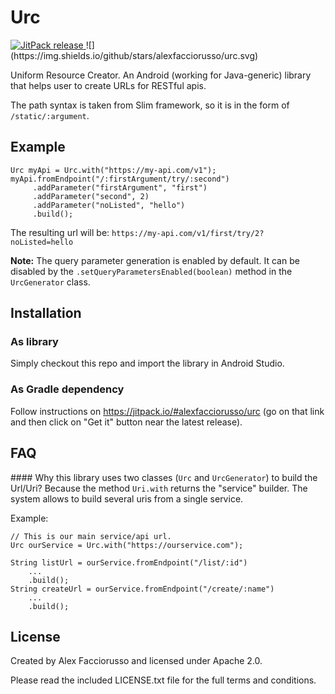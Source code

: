 # Urc
<a href="https://jitpack.io/#alexfacciorusso/urc">
    <img src="https://img.shields.io/github/release/alexfacciorusso/urc.svg?label=JitPack" alt="JitPack release">
</a>
![](https://img.shields.io/github/stars/alexfacciorusso/urc.svg)

Uniform Resource Creator. An Android (working for Java-generic) library that helps user to create URLs for RESTful apis.

The path syntax is taken from Slim framework, so it is in the form of `/static/:argument`.

## Example
    Urc myApi = Urc.with("https://my-api.com/v1");
    myApi.fromEndpoint("/:firstArgument/try/:second")
         .addParameter("firstArgument", "first")
         .addParameter("second", 2)
         .addParameter("noListed", "hello")
         .build();

The resulting url will be: `https://my-api.com/v1/first/try/2?noListed=hello`

**Note:** The query parameter generation is enabled by default. It can be disabled by the `.setQueryParametersEnabled(boolean)` method in the `UrcGenerator` class.

## Installation
### As library
Simply checkout this repo and import the library in Android Studio.

### As Gradle dependency
Follow instructions on https://jitpack.io/#alexfacciorusso/urc (go on that link
and then click on "Get it" button near the latest release).

## FAQ
#### Why this library uses two classes (`Urc` and `UrcGenerator`) to build the Url/Uri?
Because the method `Uri.with` returns the "service" builder. The system allows to build several uris from a single service.

Example:

    // This is our main service/api url.
    Urc ourService = Urc.with("https://ourservice.com");

    String listUrl = ourService.fromEndpoint("/list/:id")
        ...
        .build();
    String createUrl = ourService.fromEndpoint("/create/:name")
        ...
        .build();

## License
Created by Alex Facciorusso and licensed under Apache 2.0.

Please read the included LICENSE.txt file for the full terms and conditions.
